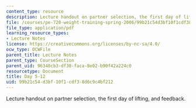 ```yaml
---
content_type: resource
description: Lecture handout on partner selection, the first day of lifting, and feedback.
file: /courses/pe-720-weight-training-spring-2006/99b21c54d3bf10f1cdf38d6c9c4bf212_day5.pdf
file_type: application/pdf
learning_resource_types:
- Lecture Notes
license: https://creativecommons.org/licenses/by-nc-sa/4.0/
ocw_type: OCWFile
parent_title: Lecture Notes
parent_type: CourseSection
parent_uid: 96340cb3-df30-faca-8e02-b90f42a224c0
resourcetype: Document
title: Day 5-12
uid: 99b21c54-d3bf-10f1-cdf3-8d6c9c4bf212
---
```

Lecture handout on partner selection, the first day of lifting, and feedback.